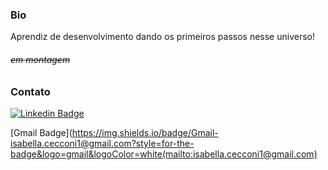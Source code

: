 ### Bio

Aprendiz de desenvolvimento dando os primeiros passos nesse universo!

###### <s>em montagem</s>

### Contato

[![Linkedin Badge](https://img.shields.io/badge/-IsabellaCecconi-blue?style=flat-square&logo=Linkedin&logoColor=white&link=https://www.linkedin.com/in/imzcc/)](https://www.linkedin.com/in/imzcc/)

[Gmail Badge](https://img.shields.io/badge/Gmail-isabella.cecconi1@gmail.com?style=for-the-badge&logo=gmail&logoColor=white(mailto:isabella.cecconi1@gmail.com)
